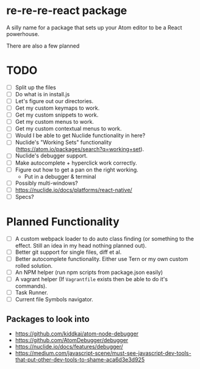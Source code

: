 # re-re-re-react package

A silly name for a package that sets up your Atom editor to be a React powerhouse.

There are also a few planned

# TODO
- [ ] Split up the files
- [ ] Do what is in install.js
- [ ] Let's figure out our directories.
- [ ] Get my custom keymaps to work.
- [ ] Get my custom snippets to work.
- [ ] Get my custom menus to work.
- [ ] Get my custom contextual menus to work.
- [ ] Would I be able to get Nuclide functionality in here?
- [ ] Nuclide's "Working Sets" functionality (https://atom.io/packages/search?q=working+set).
- [ ] Nuclide's debugger support.
- [ ] Make autocomplete + hyperclick work correctly.
- [ ] Figure out how to get a pan on the right working.
	- Put in a debugger & terminal
- [ ] Possibly multi-windows?
- [ ] https://nuclide.io/docs/platforms/react-native/
- [ ] Specs?

# Planned Functionality
- [ ] A custom webpack loader to do auto class finding (or something to the effect. Still an idea in my head nothing planned out).
- [ ] Better git support for single files, diff et al.
- [ ] Better autocomplete functionality. Either use Tern or my own custom rolled solution.
- [ ] An NPM helper (run npm scripts from package.json easily)
- [ ] A vagrant helper (If `Vagrantfile` exists then be able to do it's commands).
- [ ] Task Runner.
- [ ] Current file Symbols navigator.

## Packages to look into
* https://github.com/kiddkai/atom-node-debugger
* https://github.com/AtomDebugger/debugger
* https://nuclide.io/docs/features/debugger/
* https://medium.com/javascript-scene/must-see-javascript-dev-tools-that-put-other-dev-tools-to-shame-aca6d3e3d925
